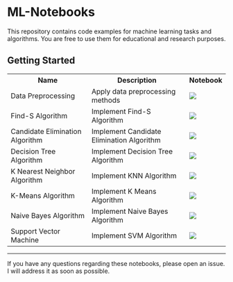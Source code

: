 # ML-Notebooks

This repository contains code examples for machine learning tasks and algorithms. You are free to use them for educational and research purposes.

## Getting Started

<table class="tg">
  <tr>
    <th class="tg-01"><b>Name</b></th>
    <th class="tg-01"><b>Description</b></th>
    <th class="tg-01"><b>Notebook</b></th>
  </tr>
  
  <tr>
    <td class="tg-01">Data Preprocessing</td>
    <td class="tg-01">Apply data preprocessing methods</td>
    <td class="tg-01"><a href="https://colab.research.google.com/drive/1FKUKvkuzMzfSTH-fIFT1c42likIM6aWO">
  <img src="https://colab.research.google.com/assets/colab-badge.svg" width = '' ></a></td>
  </tr>

  <tr>
    <td class="tg-01">Find-S Algorithm</td>
    <td class="tg-01">Implement Find-S Algorithm</td>
    <td class="tg-01"><a href="https://colab.research.google.com/drive/1g99eZuf35W1oSFPyQ6NWXSbqIAmaWALJ">
  <img src="https://colab.research.google.com/assets/colab-badge.svg" width = '' ></a></td>
  </tr>
  
  <tr>
    <td class="tg-01">Candidate Elimination Algorithm</td>
    <td class="tg-01">Implement Candidate Elimination Algorithm</td>
    <td class="tg-01"><a href="https://colab.research.google.com/drive/1hIqwGPHGHc4tkaufeoI1kmyJGUgkYtup">
  <img src="https://colab.research.google.com/assets/colab-badge.svg" width = '' ></a></td>
  </tr>
  
  <tr>
    <td class="tg-01">Decision Tree Algorithm</td>
    <td class="tg-01">Implement Decision Tree Algorithm</td>
    <td class="tg-01"><a href="https://colab.research.google.com/drive/1wtVmjlFjfXjM1XYWWnPZPEh7vIKoYVbA">
  <img src="https://colab.research.google.com/assets/colab-badge.svg" width = '' ></a></td>
  </tr>
  
  <tr>
    <td class="tg-01">K Nearest Neighbor Algorithm</td>
    <td class="tg-01">Implement KNN Algorithm</td>
    <td class="tg-01"><a href="https://colab.research.google.com/drive/1N0IVBfgNU_WbM1Pxdd8r2WwrKHA_ZQyb">
  <img src="https://colab.research.google.com/assets/colab-badge.svg" width = '' ></a></td>
  </tr>
  
  <tr>
    <td class="tg-01">K-Means Algorithm</td>
    <td class="tg-01">Implement K Means Algorithm</td>
    <td class="tg-01"><a href="https://colab.research.google.com/drive/154GAsw_n00NUSTYMkFzdZbqPmemJe_fq">
  <img src="https://colab.research.google.com/assets/colab-badge.svg" width = '' ></a></td>
  </tr>
  
  <tr>
    <td class="tg-01">Naive Bayes Algorithm</td>
    <td class="tg-01">Implement Naive Bayes Algorithm</td>
    <td class="tg-01"><a href="https://colab.research.google.com/drive/1yfR4URiAIUXdCo-xiX0_SPHy9siY7H9J">
  <img src="https://colab.research.google.com/assets/colab-badge.svg" width = '' ></a></td>
  </tr>
  
  <tr>
    <td class="tg-01">Support Vector Machine</td>
    <td class="tg-01">Implement SVM Algorithm</td>
    <td class="tg-01"><a href="https://colab.research.google.com/drive/1kui-Jyq1-lOXJu2GRN7l90E6DCpX_amz">
  <img src="https://colab.research.google.com/assets/colab-badge.svg" width = '' ></a></td>
  </tr>

</table> 

---
If you have any questions regarding these notebooks, please open an issue. I will address it as soon as possible.
